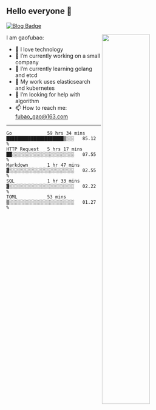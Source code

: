 ## Hello everyone 👋

[![Blog Badge](https://img.shields.io/badge/blog-60k+%20pageview-brightgreen)](https://www.jianshu.com/u/d777ec56a358)

<img align="right" width="50%" src="https://github-readme-stats.vercel.app/api?username=gaofubao&theme=onedark">

I am gaofubao:

- 🔭 I love technology
- 🌱 I’m currently working on a small company
- 👯 I’m currently learning golang and etcd
- 💬 My work uses elasticsearch and kubernetes
- 🤔 I’m looking for help with algorithm
- 📫 How to reach me: fubao_gao@163.com

---


<!--START_SECTION:waka-->
```text
Go             59 hrs 34 mins  █████████████████████▒░░░   85.12 % 
HTTP Request   5 hrs 17 mins   ██░░░░░░░░░░░░░░░░░░░░░░░   07.55 % 
Markdown       1 hr 47 mins    ▓░░░░░░░░░░░░░░░░░░░░░░░░   02.55 % 
SQL            1 hr 33 mins    ▓░░░░░░░░░░░░░░░░░░░░░░░░   02.22 % 
TOML           53 mins         ▒░░░░░░░░░░░░░░░░░░░░░░░░   01.27 % 
```
<!--END_SECTION:waka-->

